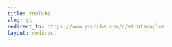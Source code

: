 ```yaml
---
title: YouTube
slug: yt
redirect_to: https://www.youtube.com/c/stratscoplus
layout: redirect
---
```

